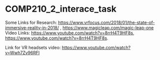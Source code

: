 # COMP210_2_interace_task
Some Links for Research: https://www.vrfocus.com/2018/01/the-state-of-immersive-reality-in-2018/ , https://www.magicleap.com/magic-leap-one
Video Links: https://www.youtube.com/watch?v=8rrH4T9HF8s, https://www.youtube.com/watch?v=8rrH4T9HF8s.

Link for VR headsets video: https://www.youtube.com/watch?v=Wwh7Zv96RFI
